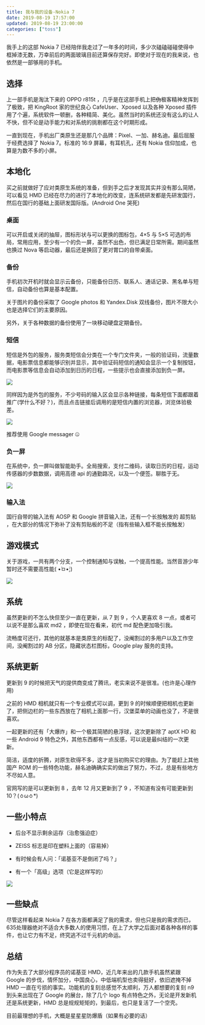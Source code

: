 ```yaml
---
title: 我与我的设备-Nokia 7
date: 2019-08-19 17:57:00
updated: 2019-08-19 23:00:00
categories: ["toss"]
---
```


我手上的这部 Nokia 7 已经陪伴我走过了一年多的时间，多少次磕磕碰碰使得中框掉漆无数，万幸前后的两面玻璃目前还算保存完好。即使对于现在的我来说，也依然是一部够用的手机。<!--more-->

## 选择

上一部手机是淘汰下来的 OPPO r815t ，几乎是在这部手机上把~~伪~~极客精神发挥到了极致，把 KingRoot 家的世纪良心 CafeUser、Xposed 以及各种 Xposed 插件用了个遍，系统软件一顿删，各种精简、美化。虽然当时的系统还没有这么的让人不快，但不论是动手能力和对系统的挑剔都在这个时期形成。

一直到现在，手机出厂类原生还是那几个品牌：Pixel、一加、赫名迪。最后屈服于经费选择了 Nokia 7。标准的 16:9 屏幕，有耳机孔，还有 Nokia 信仰加成，也算是为数不多的小屏。

## 本地化

买之前就做好了应对类原生系统的准备，但到手之后才发现其实并没有那么简陋，可以看见 HMD 已经在尽力的进行了本地化的改变，连系统研发都是先研发国行，然后在国行的基础上面研发国际版。(Android One 哭死)

### 桌面

可以开启或关闭的抽屉，图标形状与可以更换的图标包，4×5 与 5×5 可选的布局，常用应用，至少有一个的负一屏，虽然不出色，但已满足日常所需。期间虽然也换过 Nova 等启动器，最后还是换回了更对胃口的自带桌面。

### 备份

手机初次开机时就会显示云备份，只能备份日历、联系人、通话记录、黑名单与短信，自动备份也算是基本配置。

关于图片的备份采取了 Google photos 和 Yandex.Disk 双线备份，图片不限大小也是选择它们的主要原因。

另外，关于各种数据的备份使用了一块移动硬盘定期备份。

### 短信

短信是外包的服务，服务类短信会分类在一个专门文件夹，一般的验证码，流量数据，电影票信息都能够识别并显示，其中验证码短信的通知会显示一个复制按钮，而电影票等信息会自动添加到日历的日程，一些提示也会直接添加到负一屏。

![](/images/with-my-nokia-7/sms-feature.webp)

同样因为是外包的服务，不少号码的输入区会显示各种链接，每条短信下面都跟着推广(学什么不好？)，而且点击链接后调用的是短信内置的浏览器，浏览体验极差。

![](/images/with-my-nokia-7/rubbish.webp)

推荐使用 Google messager :zipper_mouth_face:	

### 负一屏

在系统中，负一屏叫做智能助手。全局搜索，支付二维码，读取日历的日程，运动传感器的步数数据，调用高德 api 的通勤路况，以及一个便签。聊胜于无。

![](/images/with-my-nokia-7/-1.webp)

### 输入法

国行自带的输入法有 AOSP 和 Google 拼音输入法，还有一个长按触发的 超剪贴 ，在大部分的情况下弥补了没有剪贴板的不足（指有些输入框不能长按触发）

## 游戏模式

关于游戏，一共有两个分支，一个控制通知与误触，一个提高性能。当然音游少年暂时还不需要高性能( •̀ㅁ•́;)

![](/images/with-my-nokia-7/gamemode.webp)

## 系统

虽然更新的不怎么快但至少一直在更新，从 7 到 9 ，个人更喜欢 8 一点，或者可以说不是那么喜欢 md2 ，即使在现在看来，初代 md 配色更加吸引我。

流畅度可还行，其他的就基本是类原生的标配了，没阉割过的多用户以及工作空间，没阉割过的 AB 分区，隐藏状态栏图标，Google play 服务的支持。

## 系统更新

更新到 9 的时候把天气的提供商变成了腾讯，老实来说不是很准。(也许是心理作用)

之前的 HMD 相机就只有一个专业模式可以调，更到 9 的时候顺便把相机也更新了，把侧边栏的一些东西放在了相机上面那一行，汉堡菜单的动画也没了，不是很喜欢。

一起更新的还有「大爆炸」和一个极其简陋的悬浮球，这次更新除了 aptX HD 和一些 Android 9 特色之外，其他东西都有一点反感，可以说是最纠结的一次更新。

简洁，适度的折腾，对原生砍得不多，这才是当初购买它的理由。为了能赶上其他国产 ROM 的一些特色功能，赫名迪确确实实的做出了努力，不过，总是有些地方不尽如人意。

官网写的是可以更新到 8 ，去年 12 月又更新到了 9 ，不知道有没有可能更新到 10？(ㆁωㆁ*)

## 一些小特点

- 后台不显示剩余运存（治愈强迫症）

- ZEISS 标志是印在塑料上面的（容易掉）

- 有时候会有人问：「诺基亚不是倒闭了吗？」

- 有一个「高级」选项（它是这样写的）

![](/images/with-my-nokia-7/hammer-copy.webp)

## 一些缺点

尽管这样看起来 Nokia 7 在各方面都满足了我的需求，但也只是我的需求而已，635处理器绝对不适合大多数人的使用习惯，在上了大学之后面对着各种各样的事件，也让它力有不足，终究逃不过千元机的命运。

## 总结

作为失去了大部分程序员的诺基亚 HMD，近几年来出的几款手机虽然紧跟 Google 的步伐，情怀加分，中国良心，中低端机型也卖得挺好，依旧遮掩不掉 HMD 一直在亏损的事实。功能机的复刻总感觉不太顺利，万人都想要的复刻 n9 到头来出现在了 Google 的展台，除了几个 logo 有点特色之外，无论是开发新机还是系统更新，HMD 总是规规矩矩的，到最后，也只是复活了一个空壳。

目前最理想的手机，大概是星星星防爆盾（如果有必要的话）